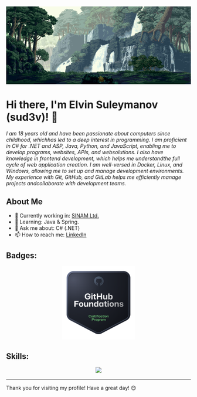 <p><img align="center" alt="gif" width="1080" src="https://github.com/suleymanovdev/suleymanovdev/blob/main/wall.gif"/></p>

# Hi there, I'm Elvin Suleymanov (sud3v)! 👋

*I am 18 years old and have been passionate about computers since childhood, whichhas led to a deep interest in programming. I am proficient in C# for .NET and ASP, Java, Python, and JavaScript, enabling me to develop programs, websites, APIs, and websolutions. I also have knowledge in frontend development, which helps me understandthe full cycle of web application creation. I am well-versed in Docker, Linux, and Windows, allowing me to set up and manage development environments. My experience with Git, GitHub, and GitLab helps me efficiently manage projects andcollaborate with development teams.*

## About Me

- 🔭 Currently working in: [SINAM Ltd.](http://sinam.net)
- 🌱 Learning: Java & Spring.
- 💬 Ask me about: C# (.NET)
- 📫 How to reach me: [LinkedIn](https://www.linkedin.com/in/suleymanov-elvin/)

## Badges:

<p align="center">
  <a href="https://www.credly.com/badges/0dc7bd5e-e1d4-44fa-8b74-9c08b757acf8">
    <img src="https://github.com/suleymanovdev/suleymanovdev/blob/main/github-foundations.png" width="200"/>
  </a>
</p>

## Skills:

<p align="center">
  <img src="https://skillicons.dev/icons?i=git,linux,docker,azure,cpp,cs,java,dotnet,spring,ts,js,react,python,mongodb,postgresql,mysql,firebase" width="1000"/>
</p>

---

Thank you for visiting my profile! Have a great day! 😊
